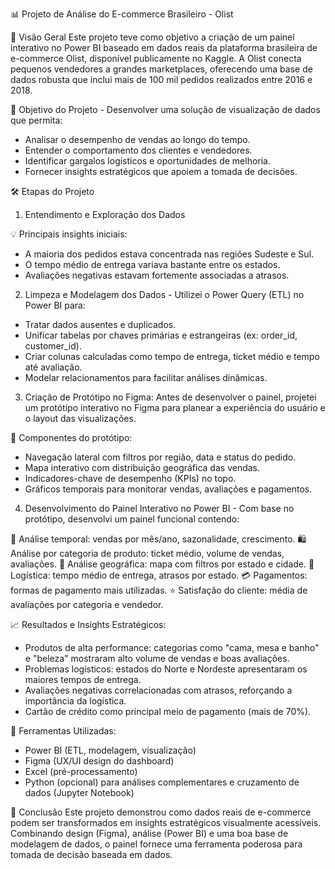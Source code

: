 


📊 Projeto de Análise do E-commerce Brasileiro - Olist

🧩 Visão Geral
Este projeto teve como objetivo a criação de um painel interativo no Power BI baseado em dados reais da plataforma brasileira de e-commerce Olist, disponível publicamente no Kaggle. A Olist conecta pequenos vendedores a grandes marketplaces, oferecendo uma base de dados robusta que inclui mais de 100 mil pedidos realizados entre 2016 e 2018.

🎯 Objetivo do Projeto - Desenvolver uma solução de visualização de dados que permita:
- Analisar o desempenho de vendas ao longo do tempo.
- Entender o comportamento dos clientes e vendedores.
- Identificar gargalos logísticos e oportunidades de melhoria.
- Fornecer insights estratégicos que apoiem a tomada de decisões.

🛠️ Etapas do Projeto
1. Entendimento e Exploração dos Dados

💡 Principais insights iniciais:
- A maioria dos pedidos estava concentrada nas regiões Sudeste e Sul.
- O tempo médio de entrega variava bastante entre os estados.
- Avaliações negativas estavam fortemente associadas a atrasos.

2. Limpeza e Modelagem dos Dados - Utilizei o Power Query (ETL) no Power BI para:
- Tratar dados ausentes e duplicados.
- Unificar tabelas por chaves primárias e estrangeiras (ex: order_id, customer_id).
- Criar colunas calculadas como tempo de entrega, ticket médio e tempo até avaliação.
- Modelar relacionamentos para facilitar análises dinâmicas.

3. Criação de Protótipo no Figma: Antes de desenvolver o painel, projetei um protótipo interativo no Figma para planear a experiência do usuário e o layout das visualizações.

📌 Componentes do protótipo:
- Navegação lateral com filtros por região, data e status do pedido.
- Mapa interativo com distribuição geográfica das vendas.
- Indicadores-chave de desempenho (KPIs) no topo.
- Gráficos temporais para monitorar vendas, avaliações e pagamentos.

4. Desenvolvimento do Painel Interativo no Power BI - Com base no protótipo, desenvolvi um painel funcional contendo:

📆 Análise temporal: vendas por mês/ano, sazonalidade, crescimento.
🛍️ Análise por categoria de produto: ticket médio, volume de vendas, avaliações.
📍 Análise geográfica: mapa com filtros por estado e cidade.
🚚 Logística: tempo médio de entrega, atrasos por estado.
💳 Pagamentos: formas de pagamento mais utilizadas.
⭐ Satisfação do cliente: média de avaliações por categoria e vendedor.



📈 Resultados e Insights Estratégicos:
- Produtos de alta performance: categorias como "cama, mesa e banho" e "beleza" mostraram alto volume de vendas e boas avaliações.
- Problemas logísticos: estados do Norte e Nordeste apresentaram os maiores tempos de entrega.
- Avaliações negativas correlacionadas com atrasos, reforçando a importância da logística.
- Cartão de crédito como principal meio de pagamento (mais de 70%).

🔧 Ferramentas Utilizadas:
- Power BI (ETL, modelagem, visualização)
- Figma (UX/UI design do dashboard)
- Excel (pré-processamento)
- Python (opcional) para análises complementares e cruzamento de dados (Jupyter Notebook)

📝 Conclusão
Este projeto demonstrou como dados reais de e-commerce podem ser transformados em insights estratégicos visualmente acessíveis. Combinando design (Figma), análise (Power BI) e uma boa base de modelagem de dados, o painel fornece uma ferramenta poderosa para tomada de decisão baseada em dados.
